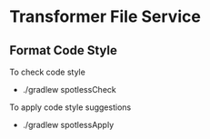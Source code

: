 # Transformer File Service

## Format Code Style
To check code style
- ./gradlew spotlessCheck


To apply code style suggestions
- ./gradlew spotlessApply